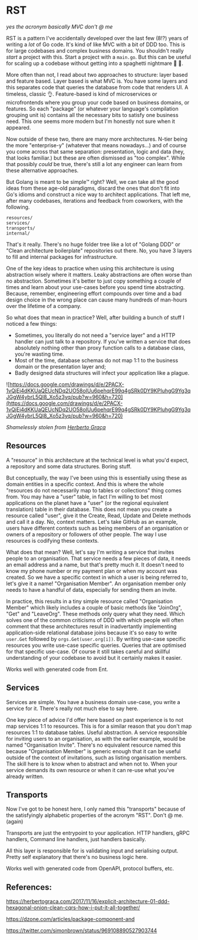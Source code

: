 # RST

_yes the acronym basically MVC don't @ me_

RST is a pattern I've accidentally developed over the last few (8!?) years of writing a _lot_ of Go code. It's kind of like MVC with a bit of DDD too. This is for large codebases and complex business domains. You shouldn't really _start_ a project with this. Start a project with a `main.go`. But this can be useful for scaling up a codebase without getting into a spaghetti nightmare 🍝 👻.

More often than not, I read about two approaches to structure: layer based and feature based. Layer based is what MVC is. You have some layers and this separates code that queries the database from code that renders UI. A timeless, classic 👌. Feature-based is kind of microservices or microfrontends where you group your code based on business domains, or features. So each "package" (or whatever your language's compilation grouping unit is) contains all the necessary bits to satisfy one business need. This one seems more modern but I'm honestly not sure when it appeared.

Now outside of these two, there are many more architectures. N-tier being the more "enterprise-y" (whatever that means nowadays...) and of course you come across that same separation: presentation, logic and data (hey, that looks familiar.) but these are often dismissed as "too complex". While that possibly _could_ be true, there's still a lot any engineer can learn from these alternative approaches.

But Golang is meant to be simple™ right? Well, we can take all the good ideas from these age-old paradigms, discard the ones that don't fit into Go's idioms and construct a nice way to architect applications. That left me, after many codebases, iterations and feedback from coworkers, with the following.

```
resources/
services/
transports/
internal/
```

That's it really. There's no huge folder tree like a lot of "Golang DDD" or "Clean architecture boilerplate" repositories out there. No, you have 3 layers to fill and internal packages for infrastructure.

One of the key ideas to practice when using this architecture is using abstraction wisely where it matters. Leaky abstractions are often worse than no abstraction. Sometimes it's better to just copy something a couple of times and learn about your use-cases before you spend time abstracting. Because, remember, engineering effort compounds over time and a bad design choice in the wrong place can cause many hundreds of man-hours over the lifetime of a company.

So what does that mean in practice? Well, after building a bunch of stuff I noticed a few things:

- Sometimes, you literally do not need a "service layer" and a HTTP handler can just talk to a repository. If you've written a service that does absolutely nothing other than proxy function calls to a database class, you're wasting time.
- Most of the time, database schemas do not map 1:1 to the business domain or the presentation layer and;
- Badly designed data structures will infect your application like a plague.

![https://docs.google.com/drawings/d/e/2PACX-1vQjEj4dKKUaQEUcNDq2UO58oIUu6pehqrE99q4gSRk0DY9KPIuhgG9Yg3qJGgW4ybrL5Ql8_Xo5z3yq/pub?w=960&h=720](https://docs.google.com/drawings/d/e/2PACX-1vQjEj4dKKUaQEUcNDq2UO58oIUu6pehqrE99q4gSRk0DY9KPIuhgG9Yg3qJGgW4ybrL5Ql8_Xo5z3yq/pub?w=960&h=720)

_Shamelessly stolen from [Herberto Graça](https://twitter.com/hgraca)_

## Resources

A "resource" in this architecture at the technical level is what you'd expect, a repository and some data structures. Boring stuff.

But conceptually, the way I've been using this is essentially using these as domain entities in a specific context. And this is where the whole "resources do not necessarily map to tables or collections" thing comes from. You may have a "user" table, in fact I'm willing to bet most applications on the planet have a "user" (or the regional equivalent translation) table in their database. This does not mean you create a resource called "user", give it the Create, Read, Update and Delete methods and call it a day. No, context matters. Let's take GitHub as an example, users have different contexts such as being members of an organisation or owners of a repository or followers of other people. The way I use resources is codifying these contexts.

What does that mean? Well, let's say I'm writing a service that invites people to an organisation. That service needs a few pieces of data, it needs an email address and a name, but that's pretty much it. It doesn't need to know my phone number or my payment plan or when my account was created. So we have a specific context in which a user is being referred to, let's give it a name! "Organisation Member". An organisation member only needs to have a handful of data, especially for sending them an invite.

In practice, this results in a tiny simple resource called "Organisation Member" which likely includes a couple of basic methods like "JoinOrg", "Get" and "LeaveOrg". These methods only query what they need. Which solves one of the common criticisms of DDD with which people will often comment that these architectures result in inadvertantly implementing application-side relational database joins because it's so easy to write `user.Get` followed by `orgs.Get(user.org[i])`. By writing use-case specific resources you write use-case specific queries. Queries that are optimised for that specific use-case. Of course it still takes careful and skillful understanding of your codebase to avoid but it certainly makes it easier.

Works well with generated code from Ent.

## Services

Services are simple. You have a business domain use-case, you write a service for it. There's really not much else to say here.

One key piece of advice I'd offer here based on past experience is to not map services 1:1 to resources. This is for a similar reason that you don't map resources 1:1 to database tables. Useful abstraction. A service responsible for inviting users to an organisation, as with the earlier example, would be named "Organisation Invite". There's no equivalent resource named this because "Organisation Member" is generic enough that it can be useful outside of the context of invitations, such as listing organisation members. The skill here is to know when to abstract and when not to. When your service demands its own resource or when it can re-use what you've already written.

## Transports

Now I've got to be honest here, I only named this "transports" because of the satisfyingly alphabetic properties of the acronym "RST". Don't @ me. (again)

Transports are just the entrypoint to your application. HTTP handlers, gRPC handlers, Command line handlers, just handlers basically.

All this layer is responsible for is validating input and serialising output. Pretty self explanatory that there's no business logic here.

Works well with generated code from OpenAPI, protocol buffers, etc.

## References:

https://herbertograca.com/2017/11/16/explicit-architecture-01-ddd-hexagonal-onion-clean-cqrs-how-i-put-it-all-together/

https://dzone.com/articles/package-component-and

https://twitter.com/simonbrown/status/969108890527903744
